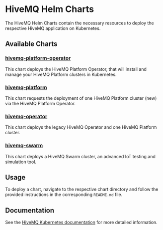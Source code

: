 # HiveMQ Helm Charts

The HiveMQ Helm Charts contain the necessary resources to deploy the respective HiveMQ application on Kubernetes. 

## Available Charts

### [hivemq-platform-operator](./hivemq-platform-operator)

This chart deploys the HiveMQ Platform Operator, that will install and manage your HiveMQ Platform clusters in Kubernetes.

### [hivemq-platform](./hivemq-platform)

This chart requests the deployment of one HiveMQ Platform cluster (new) via the HiveMQ Platform Operator.

### [hivemq-operator](./hivemq-operator)

This chart deploys the legacy HiveMQ Operator and one HiveMQ Platform cluster.

### [hivemq-swarm](./hivemq-swarm)

This chart deploys a HiveMQ Swarm cluster, an advanced IoT testing and simulation tool.

## Usage

To deploy a chart, navigate to the respective chart directory and follow the provided instructions in the corresponding `README.md` file.

## Documentation
See the [HiveMQ Kubernetes documentation](https://docs.hivemq.com/hivemq-platform-operator/introduction.html) for more detailed information.
